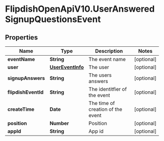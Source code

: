 # FlipdishOpenApiV10.UserAnsweredSignupQuestionsEvent

## Properties
Name | Type | Description | Notes
------------ | ------------- | ------------- | -------------
**eventName** | **String** | The event name | [optional] 
**user** | [**UserEventInfo**](UserEventInfo.md) | The user | [optional] 
**signupAnswers** | **String** | The users answers | [optional] 
**flipdishEventId** | **String** | The identitfier of the event | [optional] 
**createTime** | **Date** | The time of creation of the event | [optional] 
**position** | **Number** | Position | [optional] 
**appId** | **String** | App id | [optional] 


